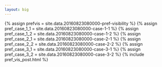 ```yaml
---
layout: big
---
```

{% assign prefvis = site.data.20160823080000-pref-visibility %}
{% assign pref_case_1_1 = site.data.20160823080000-case-1-1 %}
{% assign pref_case_1_2 = site.data.20160823080000-case-1-2 %}
{% assign pref_case_2_1 = site.data.20160823080000-case-2-1 %}
{% assign pref_case_2_2 = site.data.20160823080000-case-2-2 %}
{% assign pref_case_3_1 = site.data.20160823080000-case-3-1 %}
{% assign pref_case_3_2 = site.data.20160823080000-case-3-2 %}
{% include pref_vis_post.html %}
